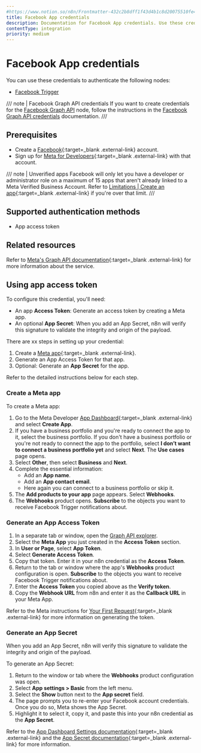 ```yaml
---
#https://www.notion.so/n8n/Frontmatter-432c2b8dff1f43d4b1c8d20075510fe4
title: Facebook App credentials
description: Documentation for Facebook App credentials. Use these credentials to authenticate Facebook App in n8n, a workflow automation platform.
contentType: integration
priority: medium
---
```


# Facebook App credentials

You can use these credentials to authenticate the following nodes:

- [Facebook Trigger](/integrations/builtin/trigger-nodes/n8n-nodes-base.facebooktrigger/)

/// note | Facebook Graph API credentials
If you want to create credentials for the [Facebook Graph API](/integrations/builtin/app-nodes/n8n-nodes-base.facebookgraphapi/) node, follow the instructions in the [Facebook Graph API credentials](/integrations/builtin/credentials/facebookgraph/) documentation.
///

## Prerequisites

- Create a [Facebook](https://www.facebook.com/){:target=_blank .external-link} account.
- Sign up for [Meta for Developers](https://developers.facebook.com/){:target=_blank .external-link} with that account.

/// note | Unverified apps
Facebook will only let you have a developer or administrator role on a maximum of 15 apps that aren't already linked to a Meta Verified Business Account. Refer to [Limitations | Create an app](https://developers.facebook.com/docs/development/create-an-app#limitations){:target=_blank .external-link} if you're over that limit.
///

## Supported authentication methods

- App access token

## Related resources

Refer to [Meta's Graph API documentation](https://developers.facebook.com/docs/graph-api/overview){:target=_blank .external-link} for more information about the service.

## Using app access token

To configure this credential, you'll need:

- An app **Access Token**: Generate an access token by creating a Meta app.
- An optional **App Secret**: When you add an App Secret, n8n will verify this signature to validate the integrity and origin of the payload.

There are xx steps in setting up your credential:

1. Create a [Meta app](https://developers.facebook.com/docs/development/create-an-app){:target=_blank .external-link}.
2. Generate an App Access Token for that app.
3. Optional: Generate an **App Secret** for the app.

Refer to the detailed instructions below for each step.

### Create a Meta app

To create a Meta app:

1. Go to the Meta Developer [App Dashboard](https://developers.facebook.com/apps){:target=_blank .external-link} and select **Create App**.
2. If you have a business portfolio and you're ready to connect the app to it, select the business portfolio. If you don't have a business portfolio or you're not ready to connect the app to the portfolio, select **I don’t want to connect a business portfolio yet** and select **Next**. The **Use cases** page opens.
3. Select **Other**, then select **Business** and **Next**.
5. Complete the essential information:
    * Add an **App name**.
    * Add an **App contact email**.
    * Here again you can connect to a business portfolio or skip it.
6. The **Add products to your app** page appears. Select **Webhooks**.
7. The **Webhooks** product opens. **Subscribe** to the objects you want to receive Facebook Trigger notifications about.

### Generate an App Access Token

1. In a separate tab or window, open the [Graph API explorer](https://developers.facebook.com/tools/explorer/).
2. Select the **Meta App** you just created in the **Access Token** section.
3. In **User or Page**, select **App Token**.
4. Select **Generate Access Token**.
5. Copy that token. Enter it in your n8n credential as the **Access Token**.
6. Return to the tab or window where the app's **Webhooks** product configuration is open. **Subscribe** to the objects you want to receive Facebook Trigger notifications about.
7. Enter the **Access Token** you copied above as the **Verify token**.
8. Copy the **Webhook URL** from n8n and enter it as the **Callback URL** in your Meta App.

Refer to the Meta instructions for [Your First Request](https://developers.facebook.com/docs/graph-api/get-started#get-started){:target=_blank .external-link} for more information on generating the token.

### Generate an App Secret

When you add an App Secret, n8n will verify this signature to validate the integrity and origin of the payload.

To generate an App Secret:

1. Return to the window or tab where the **Webhooks** product configuration was open.
2. Select **App settings > Basic** from the left menu.
3. Select the **Show** button next to the **App secret** field.
4. The page prompts you to re-enter your Facebook account credentials. Once you do so, Meta shows the App Secret.
5. Highlight it to select it, copy it, and paste this into your n8n credential as the **App Secret**.

Refer to the [App Dashboard Settings documentation](https://developers.facebook.com/docs/development/create-an-app/app-dashboard#settings){:target=_blank .external-link} and the [App Secret documentation](https://developers.facebook.com/docs/facebook-login/security#appsecret){:target=_blank .external-link} for more information.

